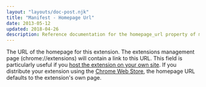 ```yaml
---
layout: "layouts/doc-post.njk"
title: "Manifest - Homepage Url"
date: 2013-05-12
updated: 2018-04-26
description: Reference documentation for the homepage_url property of manifest.json.
---
```


The URL of the homepage for this extension. The extensions management page (chrome://extensions)
will contain a link to this URL. This field is particularly useful if you [host the extension on
your own site][1]. If you distribute your extension using the [Chrome Web Store][2], the homepage
URL defaults to the extension's own page.

[1]: /docs/extensions/mv3/hosting
[2]: https://chrome.google.com/webstore
